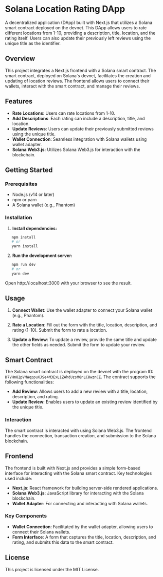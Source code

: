 # Solana Location Rating DApp

A decentralized application (DApp) built with Next.js that utilizes a Solana smart contract deployed on the devnet. This DApp allows users to rate different locations from 1-10, providing a description, title, location, and the rating itself. Users can also update their previously left reviews using the unique title as the identifier.

## Overview

This project integrates a Next.js frontend with a Solana smart contract. The smart contract, deployed on Solana's devnet, facilitates the creation and updating of location reviews. The frontend allows users to connect their wallets, interact with the smart contract, and manage their reviews.

## Features

- **Rate Locations**: Users can rate locations from 1-10.
- **Add Descriptions**: Each rating can include a description, title, and location.
- **Update Reviews**: Users can update their previously submitted reviews using the unique title.
- **Wallet Connection**: Seamless integration with Solana wallets using wallet adapter.
- **Solana Web3.js**: Utilizes Solana Web3.js for interaction with the blockchain.

## Getting Started

### Prerequisites

- Node.js (v14 or later)
- npm or yarn
- A Solana wallet (e.g., Phantom)

### Installation

1. **Install dependencies:**

```bash
   npm install
   # or
   yarn install
```

2. **Run the development server:**

```bash
   npm run dev
   # or
   yarn dev
```

Open http://localhost:3000 with your browser to see the result.

## Usage

1. **Connect Wallet**: Use the wallet adapter to connect your Solana wallet (e.g., Phantom).

2. **Rate a Location**: Fill out the form with the title, location, description, and rating (1-10). Submit the form to rate a location.

3. **Update a Review**: To update a review, provide the same title and update the other fields as needed. Submit the form to update your review.

## Smart Contract

The Solana smart contract is deployed on the devnet with the program ID: `D7VHn82pVMWqppuXJSe4M3ExL1ZAhdUzsM8nLC8wznCE`. The contract supports the following functionalities:

- **Add Review**: Allows users to add a new review with a title, location, description, and rating.
- **Update Review**: Enables users to update an existing review identified by the unique title.

### Interaction

The smart contract is interacted with using Solana Web3.js. The frontend handles the connection, transaction creation, and submission to the Solana blockchain.

## Frontend

The frontend is built with Next.js and provides a simple form-based interface for interacting with the Solana smart contract. Key technologies used include:

- **Next.js**: React framework for building server-side rendered applications.
- **Solana Web3.js**: JavaScript library for interacting with the Solana blockchain.
- **Wallet Adapter**: For connecting and interacting with Solana wallets.

### Key Components

- **Wallet Connection**: Facilitated by the wallet adapter, allowing users to connect their Solana wallets.
- **Form Interface**: A form that captures the title, location, description, and rating, and submits this data to the smart contract.

## License

This project is licensed under the MIT License.
